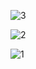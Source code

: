 ![3](https://github.com/dhia-bk/Salaries-in-Data/assets/105775457/4d9dad6f-910d-4fc0-b03c-5210e64107f4)


![2](https://github.com/dhia-bk/Salaries-in-Data/assets/105775457/04f3528c-9248-463f-ae77-12bb9abad703)


![1](https://github.com/dhia-bk/Salaries-in-Data/assets/105775457/25e5f063-4478-4812-95e9-dfd5720a00cc)
